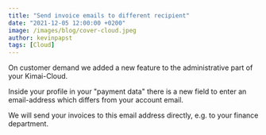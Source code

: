 ```yaml
---
title: "Send invoice emails to different recipient"
date: "2021-12-05 12:00:00 +0200"
image: /images/blog/cover-cloud.jpeg
author: kevinpapst
tags: [Cloud]
---
```


On customer demand we added a new feature to the administrative part of your Kimai-Cloud.

Inside your profile in your "payment data" there is a new field to enter an email-address which differs from your account email.

We will send your invoices to this email address directly, e.g. to your finance department.
